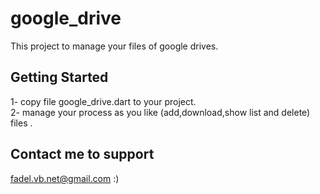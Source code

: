 # google_drive

This project to manage your files of google drives.

## Getting Started
1- copy file google_drive.dart to your project.
<br />
2- manage your process as you like (add,download,show list and delete) files .

## Contact me to support
fadel.vb.net@gmail.com :)


